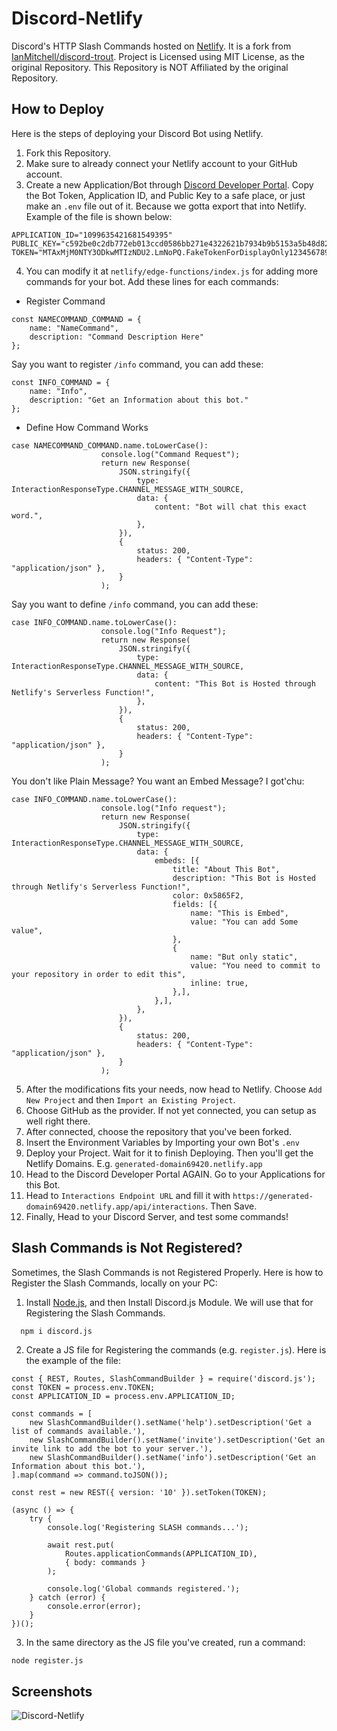 
# Discord-Netlify

Discord's HTTP Slash Commands hosted on [Netlify](https://www.netlify.com/). It is a fork from [IanMitchell/discord-trout](https://github.com/IanMitchell/discord-trout). Project is Licensed using MIT License, as the original Repository. This Repository is NOT Affiliated by the original Repository.

## How to Deploy

Here is the steps of deploying your Discord Bot using Netlify.

1. Fork this Repository.
2. Make sure to already connect your Netlify account to your GitHub account.
3. Create a new Application/Bot through [Discord Developer Portal](https://discord.com/developers/applications). Copy the Bot Token, Application ID, and Public Key to a safe place, or just make an ``.env`` file out of it. Because we gotta export that into Netlify. Example of the file is shown below:
```env
APPLICATION_ID="1099635421681549395"
PUBLIC_KEY="c592be0c2db772eb013ccd0586bb271e4322621b7934b9b5153a5b48d822cf65"
TOKEN="MTAxMjM0NTY3ODkwMTIzNDU2.LmNoPQ.FakeTokenForDisplayOnly1234567890"
```
4. You can modify it at ``netlify/edge-functions/index.js`` for adding more commands for your bot. Add these lines for each commands:
- Register Command
```
const NAMECOMMAND_COMMAND = {
	name: "NameCommand",
	description: "Command Description Here"
};
```
Say you want to register ``/info`` command, you can add these:
```
const INFO_COMMAND = {
	name: "Info",
	description: "Get an Information about this bot."
};
```
- Define How Command Works
```
case NAMECOMMAND_COMMAND.name.toLowerCase():
					console.log("Command Request");
					return new Response(
						JSON.stringify({
							type: InteractionResponseType.CHANNEL_MESSAGE_WITH_SOURCE,
							data: {
								content: "Bot will chat this exact word.",
							},
						}),
						{
							status: 200,
							headers: { "Content-Type": "application/json" },
						}
					);
```
Say you want to define ``/info`` command, you can add these:
```
case INFO_COMMAND.name.toLowerCase():
					console.log("Info Request");
					return new Response(
						JSON.stringify({
							type: InteractionResponseType.CHANNEL_MESSAGE_WITH_SOURCE,
							data: {
								content: "This Bot is Hosted through Netlify's Serverless Function!",
							},
						}),
						{
							status: 200,
							headers: { "Content-Type": "application/json" },
						}
					);
```
You don't like Plain Message? You want an Embed Message? I got'chu:
```
case INFO_COMMAND.name.toLowerCase():
					console.log("Info request");
					return new Response(
						JSON.stringify({
							type: InteractionResponseType.CHANNEL_MESSAGE_WITH_SOURCE,
							data: {
								embeds: [{
									title: "About This Bot",
									description: "This Bot is Hosted through Netlify's Serverless Function!",
									color: 0x5865F2,
									fields: [{
										name: "This is Embed",
										value: "You can add Some value",
									},
									{
										name: "But only static",
										value: "You need to commit to your repository in order to edit this",
										inline: true,
									},],
								},],
							},
						}),
						{
							status: 200,
							headers: { "Content-Type": "application/json" },
						}
					);
```
5. After the modifications fits your needs, now head to Netlify. Choose ``Add New Project`` and then ``Import an Existing Project``.
6. Choose GitHub as the provider. If not yet connected, you can setup as well right there.
7. After connected, choose the repository that you've been forked.
8. Insert the Environment Variables by Importing your own Bot's ``.env``
9. Deploy your Project. Wait for it to finish Deploying. Then you'll get the Netlify Domains. E.g. ``generated-domain69420.netlify.app`` 
10. Head to the Discord Developer Portal AGAIN. Go to your Applications for this Bot.
11. Head to ``Interactions Endpoint URL`` and fill it with ``https://generated-domain69420.netlify.app/api/interactions``. Then Save.
12. Finally, Head to your Discord Server, and test some commands!
## Slash Commands is Not Registered?

Sometimes, the Slash Commands is not Registered Properly. Here is how to Register the Slash Commands, locally on your PC:
1. Install [Node.js](https://nodejs.org/en), and then Install Discord.js Module. We will use that for Registering the Slash Commands.
```bash
  npm i discord.js
```
2. Create a JS file for Registering the commands (e.g. ``register.js``). Here is the example of the file:
```
const { REST, Routes, SlashCommandBuilder } = require('discord.js');
const TOKEN = process.env.TOKEN;
const APPLICATION_ID = process.env.APPLICATION_ID;

const commands = [
	new SlashCommandBuilder().setName('help').setDescription('Get a list of commands available.'),
	new SlashCommandBuilder().setName('invite').setDescription('Get an invite link to add the bot to your server.'),
	new SlashCommandBuilder().setName('info').setDescription('Get an Information about this bot.'),
].map(command => command.toJSON());

const rest = new REST({ version: '10' }).setToken(TOKEN);

(async () => {
	try {
		console.log('Registering SLASH commands...');

		await rest.put(
			Routes.applicationCommands(APPLICATION_ID),
			{ body: commands }
		);

		console.log('Global commands registered.');
	} catch (error) {
		console.error(error);
	}
})();
```
3. In the same directory as the JS file you've created, run a command:
```
node register.js
```


## Screenshots

![Discord-Netlify](https://files.catbox.moe/03n1mc.gif)


